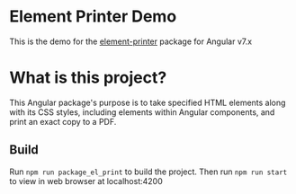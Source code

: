 # Element Printer Demo

This is the demo for the [element-printer](https://www.npmjs.com/package/element-printer) package for Angular v7.x

# What is this project?

This Angular package's purpose is to take specified HTML elements along with its CSS styles, including elements within Angular components, and print an exact copy to a PDF. 

## Build

Run `npm run package_el_print` to build the project. Then run `npm run start` to view in web browser at localhost:4200


